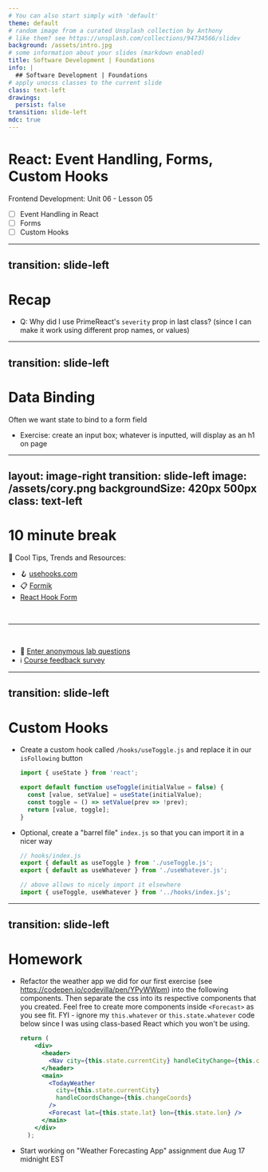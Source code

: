 ```yaml
---
# You can also start simply with 'default'
theme: default
# random image from a curated Unsplash collection by Anthony
# like them? see https://unsplash.com/collections/94734566/slidev
background: /assets/intro.jpg
# some information about your slides (markdown enabled)
title: Software Development | Foundations
info: |
  ## Software Development | Foundations
# apply unocss classes to the current slide
class: text-left
drawings:
  persist: false
transition: slide-left
mdc: true
---
```


# React: Event Handling, Forms, Custom Hooks
Frontend Development: Unit 06 - Lesson 05

- [ ] Event Handling in React
- [ ] Forms
- [ ] Custom Hooks

<div class="abs-br m-6 text-xl">
  <a href="https://github.com/slidevjs/slidev" target="_blank" class="slidev-icon-btn">
    <carbon:logo-github />
  </a>
</div>

<!--
-->


---
transition: slide-left
---

# Recap
- Q: Why did I use PrimeReact's `severity` prop in last class? (since I can make it work using different prop names, or values)

---
transition: slide-left
---

# Data Binding
Often we want state to bind to a form field

- Exercise: create an input box; whatever is inputted, will display as an h1 on page

---
layout: image-right
transition: slide-left
image: /assets/cory.png
backgroundSize: 420px 500px
class: text-left
---

# 10 minute break

🍦 Cool Tips, Trends and Resources:

- 🪝 [usehooks.com](https://usehooks.com/)
- 📋 [Formik](https://formik.org/)
- [React Hook Form](https://react-hook-form.com/)


<br>
<hr>
<br>

- 🧪 [Enter anonymous lab questions](https://docs.google.com/forms/d/e/1FAIpQLSevvGARdHQikso-uLqFCO481MABKE5HofuSrlzEPMNQ2ZLykw/viewform?usp=dialog)
- ℹ️ [Course feedback survey](https://circuitstream.typeform.com/to/ZoyYk7px#course_id=SoftwareAN&instructor=9514)

---
transition: slide-left
---

# Custom Hooks

- Create a custom hook called `/hooks/useToggle.js` and replace it in our `isFollowing` button
  ```ts
  import { useState } from 'react';

  export default function useToggle(initialValue = false) {
    const [value, setValue] = useState(initialValue);
    const toggle = () => setValue(prev => !prev);
    return [value, toggle];
  }
  ```
- Optional, create a "barrel file" `index.js` so that you can import it in a nicer way
  ```js
  // hooks/index.js
  export { default as useToggle } from './useToggle.js';
  export { default as useWhatever } from './useWhatever.js';
  ```

  ```js
  // above allows to nicely import it elsewhere 
  import { useToggle, useWhatever } from '../hooks/index.js';
  ```

---
transition: slide-left
---

# Homework

- Refactor the weather app we did for our first exercise (see https://codepen.io/codevilla/pen/YPyWWpm) into the following components.  Then separate the css into its respective components that you created.
Feel free to create more components inside `<Forecast>` as you see fit.  FYI - ignore my `this.whatever` or `this.state.whatever` code below since I was using class-based React which you won't be using.
  ```jsx
  return (
      <div>
        <header>
          <Nav city={this.state.currentCity} handleCityChange={this.changeCity} />
        </header>
        <main>
          <TodayWeather
            city={this.state.currentCity}
            handleCoordsChange={this.changeCoords}
          />
          <Forecast lat={this.state.lat} lon={this.state.lon} />
        </main>
      </div>
    );
  ```
- Start working on "Weather Forecasting App" assignment due Aug 17 midnight EST
